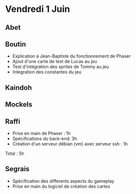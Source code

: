 # Vendredi 1 Juin

Abet
----

Boutin
------
- Explication à Jean-Baptiste du fonctionnement de Phaser
- Ajout d'une carte de test de Lucas au jeu
- Test d'intégration des sprites de Tommy au jeu
- Integration des constantes du jeu

Kaindoh
-------

Mockels
-------

Raffi
-----
- Prise en main de Phaser : 1h
- Spécifications du back-end: 3h
- Création d'un serveur débian (vm) avec serveur ssh : 1h

Total : 5h

Segrais
-------
- Spécification des differents aspects du gameplay
- Prise en main du logiciel de création des cartes
